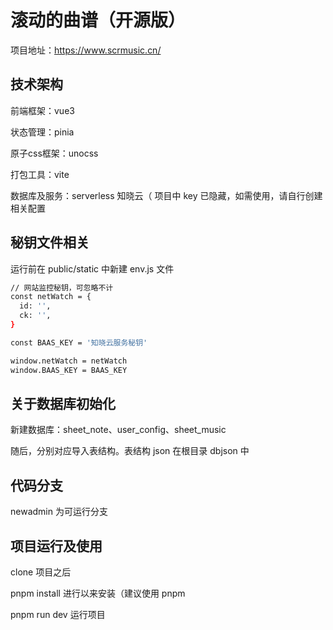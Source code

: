 # 滚动的曲谱（开源版）

项目地址：https://www.scrmusic.cn/

## 技术架构

前端框架：vue3

状态管理：pinia

原子css框架：unocss

打包工具：vite

数据库及服务：serverless 知晓云（ 项目中 key 已隐藏，如需使用，请自行创建相关配置

## 秘钥文件相关

运行前在 public/static 中新建 env.js 文件

```bash
// 网站监控秘钥，可忽略不计
const netWatch = {
  id: '',
  ck: '',
}

const BAAS_KEY = '知晓云服务秘钥'

window.netWatch = netWatch
window.BAAS_KEY = BAAS_KEY
```

## 关于数据库初始化

新建数据库：sheet_note、user_config、sheet_music

随后，分别对应导入表结构。表结构 json 在根目录 dbjson 中

## 代码分支

newadmin 为可运行分支

## 项目运行及使用

clone 项目之后

pnpm install 进行以来安装（建议使用 pnpm

pnpm run dev 运行项目
